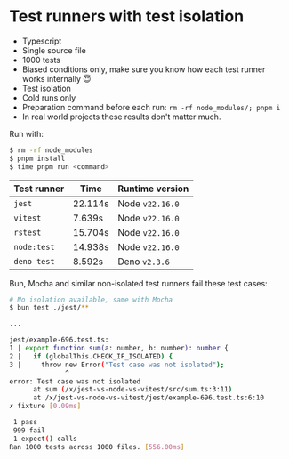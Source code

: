 # Test runners with test isolation

- Typescript
- Single source file
- 1000 tests
- Biased conditions only, make sure you know how each test runner works internally 😇
- Test isolation
- Cold runs only
- Preparation command before each run: `rm -rf node_modules/; pnpm i`
- In real world projects these results don't matter much.

Run with:

```sh
$ rm -rf node_modules
$ pnpm install
$ time pnpm run <command>
```

| Test runner | Time    | Runtime version |
| ----------- | ------- | --------------- |
| `jest`      | 22.114s | Node `v22.16.0` |
| `vitest`    | 7.639s  | Node `v22.16.0` |
| `rstest`    | 15.704s | Node `v22.16.0` |
| `node:test` | 14.938s | Node `v22.16.0` |
| `deno test` | 8.592s  | Deno `v2.3.6`   |

Bun, Mocha and similar non-isolated test runners fail these test cases:

```sh
# No isolation available, same with Mocha
$ bun test ./jest/**

...

jest/example-696.test.ts:
1 | export function sum(a: number, b: number): number {
2 |   if (globalThis.CHECK_IF_ISOLATED) {
3 |     throw new Error("Test case was not isolated");
              ^
error: Test case was not isolated
      at sum (/x/jest-vs-node-vs-vitest/src/sum.ts:3:11)
      at /x/jest-vs-node-vs-vitest/jest/example-696.test.ts:6:10
✗ fixture [0.09ms]

 1 pass
 999 fail
 1 expect() calls
Ran 1000 tests across 1000 files. [556.00ms]
```
